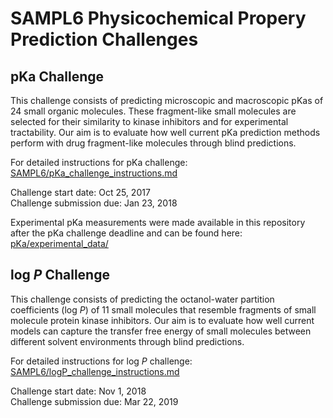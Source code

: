 # SAMPL6 Physicochemical Propery Prediction Challenges

## pKa Challenge

This challenge consists of predicting microscopic and macroscopic pKas of 24 small organic molecules. 
These fragment-like small molecules are selected for their similarity to kinase inhibitors and for experimental tractability. 
Our aim is to evaluate how well current pKa prediction methods perform with drug fragment-like molecules through blind predictions.

For detailed instructions for pKa challenge: [SAMPL6/pKa_challenge_instructions.md](https://github.com/MobleyLab/SAMPL6/blob/pKa/pKa_challenge_instructions.md)

Challenge start date: Oct 25, 2017   
Challenge submission due: Jan 23, 2018  

Experimental pKa measurements were made available in this repository after the pKa challenge deadline and can be found here: [pKa/experimental_data/](pKa/experimental_data/)

## log *P* Challenge

This challenge consists of predicting the octanol-water partition coefficients (log *P*) of 11 small molecules that resemble fragments of small molecule protein kinase inhibitors. Our aim is to evaluate how well current models can capture the transfer free energy of small molecules between different solvent environments through blind predictions.

For detailed instructions for log *P* challenge: [SAMPL6/logP_challenge_instructions.md](/logP_challenge_instructions.md)

Challenge start date: Nov 1, 2018  
Challenge submission due: Mar 22, 2019  


 
